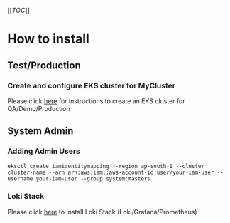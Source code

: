 [[_TOC_]]

# How to install
## Test/Production
### Create and configure EKS cluster for MyCluster
Please click [here](docs/production_eks.md) for instructions to create an EKS cluster for QA/Demo/Production

## System Admin

### Adding Admin Users
```
eksctl create iamidentitymapping --region ap-south-1 --cluster cluster-name --arn arn:aws:iam::aws-account-id:user/your-iam-user --username your-iam-user --group system:masters
```

### Loki Stack
Please click [here](docs/loki.md) to install Loki Stack (Loki/Grafana/Prometheus)
